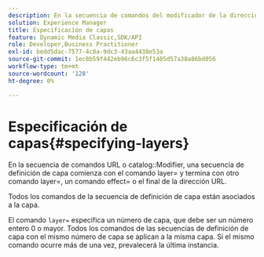 ```yaml
---
description: En la secuencia de comandos del modificador de la dirección URL o del catálogo, una secuencia de definición de capa comienza con el comando layer= y termina con otro comando layer=, un comando effect= o el final de la dirección URL.
solution: Experience Manager
title: Especificación de capas
feature: Dynamic Media Classic,SDK/API
role: Developer,Business Practitioner
exl-id: bedd5dac-7577-4c8a-9dc3-43aa4438e53a
source-git-commit: 1ec8b59f442eb96c6c3f5f1405d57a38a86bd056
workflow-type: tm+mt
source-wordcount: '128'
ht-degree: 0%

---
```


# Especificación de capas{#specifying-layers}

En la secuencia de comandos URL o catalog::Modifier, una secuencia de definición de capa comienza con el comando layer= y termina con otro comando layer=, un comando effect= o el final de la dirección URL.

Todos los comandos de la secuencia de definición de capa están asociados a la capa.

El comando `layer=` especifica un número de capa, que debe ser un número entero 0 o mayor. Todos los comandos de las secuencias de definición de capa con el mismo número de capa se aplican a la misma capa. Si el mismo comando ocurre más de una vez, prevalecerá la última instancia.
